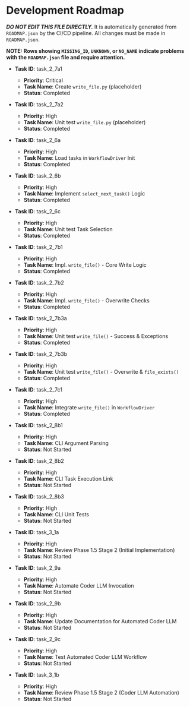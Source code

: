 # Development Roadmap

***DO NOT EDIT THIS FILE DIRECTLY.*** It is automatically generated from `ROADMAP.json` by the CI/CD pipeline. All changes must be made in `ROADMAP.json`.

**NOTE: Rows showing `MISSING_ID`, `UNKNOWN`, or `NO_NAME` indicate problems with the `ROADMAP.json` file and require attention.**

*   **Task ID**: task_2_7a1
    *   **Priority**: Critical
    *   **Task Name**: Create `write_file.py` (placeholder)
    *   **Status**: Completed

*   **Task ID**: task_2_7a2
    *   **Priority**: High
    *   **Task Name**: Unit test `write_file.py` (placeholder)
    *   **Status**: Completed

*   **Task ID**: task_2_6a
    *   **Priority**: High
    *   **Task Name**: Load tasks in `WorkflowDriver` Init
    *   **Status**: Completed

*   **Task ID**: task_2_6b
    *   **Priority**: High
    *   **Task Name**: Implement `select_next_task()` Logic
    *   **Status**: Completed

*   **Task ID**: task_2_6c
    *   **Priority**: High
    *   **Task Name**: Unit test Task Selection
    *   **Status**: Completed

*   **Task ID**: task_2_7b1
    *   **Priority**: High
    *   **Task Name**: Impl. `write_file()` - Core Write Logic
    *   **Status**: Completed

*   **Task ID**: task_2_7b2
    *   **Priority**: High
    *   **Task Name**: Impl. `write_file()` - Overwrite Checks
    *   **Status**: Completed

*   **Task ID**: task_2_7b3a
    *   **Priority**: High
    *   **Task Name**: Unit test `write_file()` - Success & Exceptions
    *   **Status**: Completed

*   **Task ID**: task_2_7b3b
    *   **Priority**: High
    *   **Task Name**: Unit test `write_file()` - Overwrite & `file_exists()`
    *   **Status**: Completed

*   **Task ID**: task_2_7c1
    *   **Priority**: High
    *   **Task Name**: Integrate `write_file()` in `WorkflowDriver`
    *   **Status**: Completed

*   **Task ID**: task_2_8b1
    *   **Priority**: High
    *   **Task Name**: CLI Argument Parsing
    *   **Status**: Not Started

*   **Task ID**: task_2_8b2
    *   **Priority**: High
    *   **Task Name**: CLI Task Execution Link
    *   **Status**: Not Started

*   **Task ID**: task_2_8b3
    *   **Priority**: High
    *   **Task Name**: CLI Unit Tests
    *   **Status**: Not Started

*   **Task ID**: task_3_1a
    *   **Priority**: High
    *   **Task Name**: Review Phase 1.5 Stage 2 (Initial Implementation)
    *   **Status**: Not Started

*   **Task ID**: task_2_9a
    *   **Priority**: High
    *   **Task Name**: Automate Coder LLM Invocation
    *   **Status**: Not Started

*   **Task ID**: task_2_9b
    *   **Priority**: High
    *   **Task Name**: Update Documentation for Automated Coder LLM
    *   **Status**: Not Started

*   **Task ID**: task_2_9c
    *   **Priority**: High
    *   **Task Name**: Test Automated Coder LLM Workflow
    *   **Status**: Not Started

*   **Task ID**: task_3_1b
    *   **Priority**: High
    *   **Task Name**: Review Phase 1.5 Stage 2 (Coder LLM Automation)
    *   **Status**: Not Started

